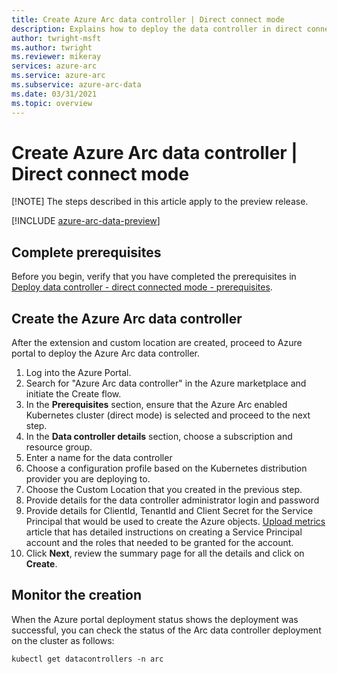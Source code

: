 ```yaml
---
title: Create Azure Arc data controller | Direct connect mode
description: Explains how to deploy the data controller in direct connect mode. 
author: twright-msft
ms.author: twright
ms.reviewer: mikeray
services: azure-arc
ms.service: azure-arc
ms.subservice: azure-arc-data
ms.date: 03/31/2021
ms.topic: overview
---
```


#  Create Azure Arc data controller | Direct connect mode

[!NOTE] The steps described in this article apply to the preview release.

[!INCLUDE [azure-arc-data-preview](../../../includes/azure-arc-data-preview.md)]

## Complete prerequisites

Before you begin, verify that you have completed the prerequisites in [Deploy data controller - direct connected mode - prerequisites](direct-connected-mode-prerequisites.md).

## Create the Azure Arc data controller

After the extension and custom location are created, proceed to Azure portal to deploy the Azure Arc data controller.

1. Log into the Azure Portal.
1. Search for "Azure Arc data controller" in the Azure marketplace and initiate the Create flow.
1. In the **Prerequisites** section, ensure that the Azure Arc enabled Kubernetes cluster (direct mode) is selected and proceed to the next step.
1. In the **Data controller details** section, choose a subscription and resource group.
1. Enter a name for the data controller
1. Choose a configuration profile based on the Kubernetes distribution provider you are deploying to.
1. Choose the Custom Location that you created in the previous step.
1. Provide details for the data controller administrator login and password
1. Provide details for ClientId, TenantId and Client Secret for the Service Principal that would be used to create the Azure objects. [Upload metrics](upload-metrics-and-logs-to-azure-monitor.md) article that has detailed instructions on creating a Service Principal account and the roles that needed to be granted for the account.
1. Click **Next**, review the summary page for all the details and click on **Create**.

## Monitor the creation

When the Azure portal deployment status shows the deployment was successful, you can check the status of the Arc data controller deployment on the cluster as follows:

```console
kubectl get datacontrollers -n arc
```